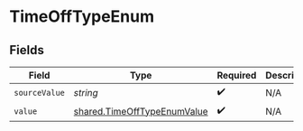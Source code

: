 # TimeOffTypeEnum


## Fields

| Field                                                                             | Type                                                                              | Required                                                                          | Description                                                                       |
| --------------------------------------------------------------------------------- | --------------------------------------------------------------------------------- | --------------------------------------------------------------------------------- | --------------------------------------------------------------------------------- |
| `sourceValue`                                                                     | *string*                                                                          | :heavy_check_mark:                                                                | N/A                                                                               |
| `value`                                                                           | [shared.TimeOffTypeEnumValue](../../../sdk/models/shared/timeofftypeenumvalue.md) | :heavy_check_mark:                                                                | N/A                                                                               |